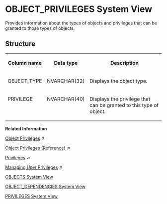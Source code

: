 <!-- loio47764ebaccf84b13a3e11924f2abb716 -->

# OBJECT\_PRIVILEGES System View

Provides information about the types of objects and privileges that can be granted to those types of objects.



## Structure


<table>
<tr>
<th valign="top">

Column name



</th>
<th valign="top">

Data type



</th>
<th valign="top">

Description



</th>
</tr>
<tr>
<td valign="top">

OBJECT\_TYPE



</td>
<td valign="top">

NVARCHAR\(32\)



</td>
<td valign="top">

Displays the object type.



</td>
</tr>
<tr>
<td valign="top">

PRIVILEGE



</td>
<td valign="top">

NVARCHAR\(40\)



</td>
<td valign="top">

Displays the privilege that can be granted to this type of object.



</td>
</tr>
</table>

**Related Information**  


[Object Privileges](https://help.sap.com/viewer/c82f8d6a84c147f8b78bf6416dae7290/2023_2_QRC/en-US/d6311b15a7e74e01b3f660f7d175b318.html "Object privileges are SQL privileges that are used to allow access to and modification of database objects.") :arrow_upper_right:

[Object Privileges (Reference)](https://help.sap.com/viewer/c82f8d6a84c147f8b78bf6416dae7290/2023_2_QRC/en-US/8978bfdfcf3b45f9acf3fdb0964d3d9c.html "Object privileges are used to allow access to and modification of database objects, such as tables and views.") :arrow_upper_right:

[Privileges](https://help.sap.com/viewer/c82f8d6a84c147f8b78bf6416dae7290/2023_2_QRC/en-US/fb0f9b103d6940f28f3479b533c351e9.html "Several privilege types are used in SAP HANA (system, object, and analytic).") :arrow_upper_right:

[Managing User Privileges](https://help.sap.com/viewer/b6c0184b46cc424b9bcce8e6aae02f97/2023_2_QRC/en-US/20fc276e8f22423fb6eba66f03f541e1.html "Various privileges are required to manage remote sources, virtual tables, and linked database.") :arrow_upper_right:

[OBJECTS System View](objects-system-view-20cbede.md "Provides information about available objects.")

[OBJECT\_DEPENDENCIES System View](object-dependencies-system-view-20cbd12.md "Provides information about dependencies between objects, such as which views refer to a specific table.")

[PRIVILEGES System View](privileges-system-view-20cc29b.md "Provides information about available privileges.")

